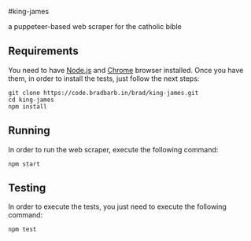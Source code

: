 #king-james

a puppeteer-based web scraper for the catholic bible

## Requirements
You need to have [Node.js](https://nodejs.org/en/) and [Chrome](https://www.google.es/chrome/index.html) browser installed. Once you have them, in order to install the tests, just follow the next steps:
```
git clone https://code.bradbarb.in/brad/king-james.git
cd king-james
npm install
```
## Running
In order to run the web scraper, execute the following command:
```
npm start
```

## Testing
In order to execute the tests, you just need to execute the following command:
```
npm test
```



